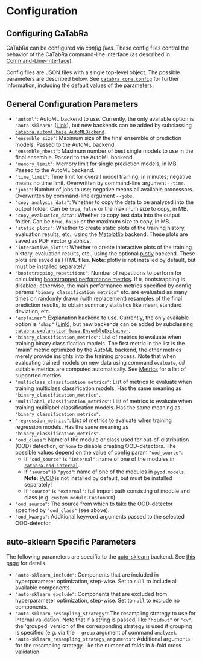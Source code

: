 # Configuration

## Configuring CaTabRa

CaTabRa can be configured via *config files*. These config files control the behavior of the CaTabRa command-line
interface (as described in [Command-Line-Interface](https://catabra.readthedocs.io/en/latest/app_docs/cli_link.html)).

Config files are JSON files with a single top-level object. The possible parameters are described below.
See [`catabra.core.config`](https://github.com/risc-mi/catabra/tree/main/catabra/core/config.py) for further
information, including the default values of the parameters.

## General Configuration Parameters
* `"automl"`: AutoML backend to use. Currently, the only available option is `"auto-sklearn"`
    ([Link](https://automl.github.io/auto-sklearn/master/)), but new backends can be added by subclassing
    [`catabra.automl.base.AutoMLBackend`](https://github.com/risc-mi/catabra/tree/main/catabra/automl/base.py).
* `"ensemble_size"`: Maximum size of the final ensemble of prediction models. Passed to the AutoML backend.
* `"ensemble_nbest"`: Maximum number of best single models to use in the final ensemble. Passed to the AutoML
    backend.
* `"memory_limit"`: Memory limit for single prediction models, in MB. Passed to the AutoML backend.
* `"time_limit"`: Time limit for overall model training, in minutes; negative means no time limit. Overwritten by
    command-line argument `--time`.
* `"jobs"`: Number of jobs to use; negative means all available processors. Overwritten by command-line argument
    `--jobs`.
* `"copy_analysis_data"`: Whether to copy the data to be analyzed into the output folder. Can be `true`, `false` or the
    maximum size to copy, in MB.
* `"copy_evaluation_data"`: Whether to copy test data into the output folder. Can be `true`, `false` or the
    maximum size to copy, in MB.
* `"static_plots"`: Whether to create static plots of the training history, evaluation results, etc., using the
    [Matplotlib](https://matplotlib.org/) backend. These plots are saved as PDF vector graphics.
* `"interactive_plots"`: Whether to create interactive plots of the training history, evaluation results, etc., using
    the optional [plotly](https://plotly.com/python/) backend. These plots are saved as HTML files. **Note**: plotly
    is not installed by default, but must be installed separately!
* `"bootstrapping_repetitions"`: Number of repetitions to perform for calculating
    [bootstrapped performance metrics](https://en.wikipedia.org/wiki/Bootstrapping_(statistics)).
    If `0`, bootstrapping is disabled; otherwise, the main performance metrics specified by config params
    `"binary_classification_metrics"` etc. are evaluated as many times on randomly drawn (with replacement) resamples
    of the final prediction results, to obtain summary statistics like mean, standard deviation, etc.
* `"explainer"`: Explanation backend to use. Currently, the only available option is `"shap"`
    ([Link](https://github.com/slundberg/shap)), but new backends can be added by subclassing
    [`catabra.explanation.base.EnsembleExplainer`](https://github.com/risc-mi/catabra/tree/main/catabra/explanation/base.py).
* `"binary_classification_metrics"`: List of metrics to evaluate when training binary classification models. The first
    metric in the list is the "main" metric optimized by the AutoML backend, the other metrics merely provide insights
    into the training process. Note that when evaluating trained models on new data using command `evaluate`, *all*
    suitable metrics are computed automatically.
    See [Metrics](https://catabra.readthedocs.io/en/latest/app_docs/metrics_link.html) for a list of supported metrics.
* `"multiclass_classification_metrics"`: List of metrics to evaluate when training multiclass classification models.
    Has the same meaning as `"binary_classification_metrics"`.
* `"multilabel_classification_metrics"`: List of metrics to evaluate when training multilabel classification models.
    Has the same meaning as `"binary_classification_metrics"`.
* `"regression_metrics"`: List of metrics to evaluate when training regression models.
    Has the same meaning as `"binary_classification_metrics"`.
* `"ood_class"`: Name of the module or class used for out-of-distribution (OOD) detection, or `None` to disable
    creating OOD-detectors. The possible values depend on the value of config param `"ood_source"`:
  * If `"ood_source"` is `"internal"`: name of one of the modules in
    [`catabra.ood.internal`](https://github.com/risc-mi/catabra/tree/main/catabra/ood/internal).
  * If `"source"` is `"pyod"`: name of one of the modules in `pyod.models`.
      **Note**: [PyOD](https://github.com/yzhao062/pyod) is not installed by default, but must be installed separately!
  * If `"source"` is `"external"`: full import path consisting of module and class (e.g. `custom.module.CustomOOD`).
* `"ood_source"`: The source from which to take the OOD-detector specified by `"ood_class"` (see above).
* `"ood_kwargs"`: Additional keyword arguments passed to the selected OOD-detector.

## auto-sklearn Specific Parameters

The following parameters are specific to the [auto-sklearn](https://automl.github.io/auto-sklearn/master/) backend.
See [this page](https://automl.github.io/auto-sklearn/master/api.html) for details.
* `"auto-sklearn_include"`: Components that are included in hyperparameter optimization, step-wise. Set to `null` to include all
    available components.
* `"auto-sklearn_exclude"`: Components that are excluded from hyperparameter optimization, step-wise. Set to `null` to exclude no
    components.
* `"auto-sklearn_resampling_strategy"`: The resampling strategy to use for internal validation. Note that if a string is passed,
    like `"holdout"` or `"cv"`, the 'grouped' version of the corresponding strategy is used if grouping is specified
    (e.g. via the `--group` argument of command `analyze`).
* `"auto-sklearn_resampling_strategy_arguments"`: Additional arguments for the resampling strategy, like the number of folds in
    *k*-fold cross validation.